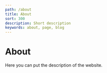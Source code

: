 ```yaml
---
path: /about
title: About
sort: 300
description: Short description
keywords: about, page, blog
---
```


# About

Here you can put the description of the website.
